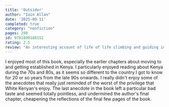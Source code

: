 ```yaml
---
title: 'Outsider'
author: "Iain Allan"
date: '2025-09-11'
completed: true
category: "nonfiction"
pages: 290
id: 9781800168152
rating: 2.5
review: "An interesting account of life of life climbing and guiding in Kenya"
---
```

I enjoyed most of this book, especially the earlier chapters about moving to and getting established in Kenya. I particularly enjoyed reading about Kenya during the 70s and 80s, as it seems so different to the country I got to know for 20 or so years from the late 90s onwards. I really didn't enjoy some of the anecdotes that really just reminded of the worst of the privilege that White Kenyan's enjoy. The last anecdote in the book left a particular bad taste and seemed totally pointless, and undermined the author's final chapter, cheapening the reflections of the final few pages of the book.
